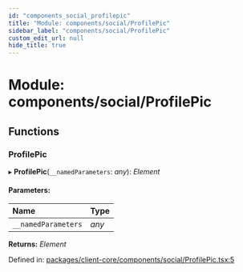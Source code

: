```yaml
---
id: "components_social_profilepic"
title: "Module: components/social/ProfilePic"
sidebar_label: "components/social/ProfilePic"
custom_edit_url: null
hide_title: true
---
```


# Module: components/social/ProfilePic

## Functions

### ProfilePic

▸ **ProfilePic**(`__namedParameters`: *any*): *Element*

#### Parameters:

Name | Type |
:------ | :------ |
`__namedParameters` | *any* |

**Returns:** *Element*

Defined in: [packages/client-core/components/social/ProfilePic.tsx:5](https://github.com/xr3ngine/xr3ngine/blob/66a84a950/packages/client-core/components/social/ProfilePic.tsx#L5)
